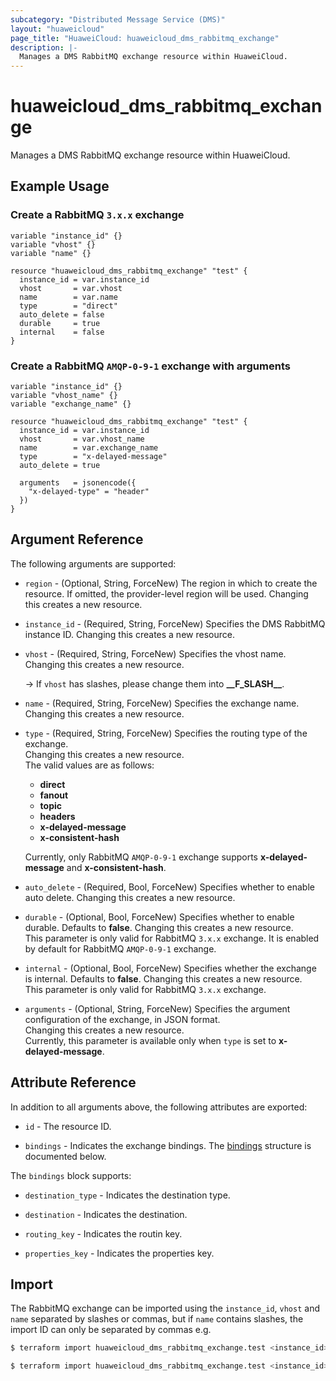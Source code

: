 ```yaml
---
subcategory: "Distributed Message Service (DMS)"
layout: "huaweicloud"
page_title: "HuaweiCloud: huaweicloud_dms_rabbitmq_exchange"
description: |-
  Manages a DMS RabbitMQ exchange resource within HuaweiCloud.
---
```


# huaweicloud_dms_rabbitmq_exchange

Manages a DMS RabbitMQ exchange resource within HuaweiCloud.

## Example Usage

### Create a RabbitMQ `3.x.x` exchange

```hcl
variable "instance_id" {}
variable "vhost" {}
variable "name" {}

resource "huaweicloud_dms_rabbitmq_exchange" "test" {
  instance_id = var.instance_id
  vhost       = var.vhost
  name        = var.name
  type        = "direct"
  auto_delete = false
  durable     = true
  internal    = false
}
```

### Create a RabbitMQ `AMQP-0-9-1` exchange with arguments

```hcl
variable "instance_id" {}
variable "vhost_name" {}
variable "exchange_name" {}

resource "huaweicloud_dms_rabbitmq_exchange" "test" {
  instance_id = var.instance_id
  vhost       = var.vhost_name
  name        = var.exchange_name
  type        = "x-delayed-message"
  auto_delete = true

  arguments   = jsonencode({
    "x-delayed-type" = "header"
  })
}
```

## Argument Reference

The following arguments are supported:

* `region` - (Optional, String, ForceNew) The region in which to create the resource.
  If omitted, the provider-level region will be used. Changing this creates a new resource.

* `instance_id` - (Required, String, ForceNew) Specifies the DMS RabbitMQ instance ID.
  Changing this creates a new resource.

* `vhost` - (Required, String, ForceNew) Specifies the vhost name. Changing this creates a new resource.
  
  -> If `vhost` has slashes, please change them into **\_\_F_SLASH\_\_**.

* `name` - (Required, String, ForceNew) Specifies the exchange name. Changing this creates a new resource.

* `type` - (Required, String, ForceNew) Specifies the routing type of the exchange.  
  Changing this creates a new resource.  
  The valid values are as follows:
  + **direct**
  + **fanout**
  + **topic**
  + **headers**
  + **x-delayed-message**
  + **x-consistent-hash**

  Currently, only RabbitMQ `AMQP-0-9-1` exchange supports **x-delayed-message** and **x-consistent-hash**.

* `auto_delete` - (Required, Bool, ForceNew) Specifies whether to enable auto delete. Changing this creates a new resource.

* `durable` - (Optional, Bool, ForceNew) Specifies whether to enable durable. Defaults to **false**.
  Changing this creates a new resource.  
  This parameter is only valid for RabbitMQ `3.x.x` exchange. It is enabled by default for RabbitMQ `AMQP-0-9-1` exchange.

* `internal` - (Optional, Bool, ForceNew) Specifies whether the exchange is internal. Defaults to **false**.
  Changing this creates a new resource.  
  This parameter is only valid for RabbitMQ `3.x.x` exchange.

* `arguments` - (Optional, String, ForceNew) Specifies the argument configuration of the exchange, in JSON format.  
  Changing this creates a new resource.  
  Currently, this parameter is available only when `type` is set to **x-delayed-message**.

## Attribute Reference

In addition to all arguments above, the following attributes are exported:

* `id` - The resource ID.

* `bindings` - Indicates the exchange bindings.
  The [bindings](#bindings_struct) structure is documented below.

<a name="bindings_struct"></a>
The `bindings` block supports:

* `destination_type` - Indicates the destination type.

* `destination` - Indicates the destination.

* `routing_key` - Indicates the routin key.

* `properties_key` - Indicates the properties key.

## Import

The RabbitMQ exchange can be imported using the `instance_id`, `vhost` and `name` separated by slashes or commas, but if
`name` contains slashes, the import ID can only be separated by commas e.g.

```bash
$ terraform import huaweicloud_dms_rabbitmq_exchange.test <instance_id>/<vhost>/<name>
```

```bash
$ terraform import huaweicloud_dms_rabbitmq_exchange.test <instance_id>,<vhost>,<name>
```
